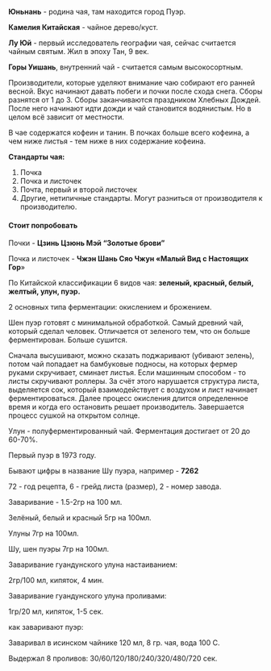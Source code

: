 **Юньнань** - родина чая, там находится город Пуэр.

**Камелия Китайская** - чайное дерево/куст.

**Лу Юй** - первый исследователь географии чая, сейчас считается чайным святым. Жил в эпоху Тан, 9 век.

**Горы Уишань**, внутренний чай - считается самым высокосортным.

Производители, которые уделяют внимание чаю собирают его ранней весной. Вкус начинают давать побеги и почки после схода снега. Сборы разнятся от 1 до 3. Сборы заканчиваются праздником Хлебных Дождей. После него начинают идти дожди и чай становится водянистым. Но в целом всё зависит от местности.

В чае содержатся кофеин и танин. В почках больше всего кофеина, а чем ниже листья - тем ниже в них содержание кофеина.

**Стандарты чая:**

1) Почка
2) Почка и листочек
3) Почта, первый и второй листочек
4) Другие, нетипичные стандарты. Могут разниться от производителя к производителю.

  

#### **Стоит попробовать**

Почки - **Цзинь Цзюнь Мэй “Золотые брови”**

Почка и листочек - **Чжэн Шань Сяо Чжун «Малый Вид с Настоящих Гор**»

  

По Китайской классификации 6 видов чая: **зеленый, красный, белый, желтый, улун, пуэр.**

2 основных типа ферментации: окислением и брожением.

  

Шен пуэр готовят с минимальной обработкой. Самый древний чай, который сделал человек. Отличается от зеленого тем, что он больше ферментирован. Больше сушится.

Сначала высушивают, можно сказать поджаривают (убивают зелень), потом чай попадает на бамбуковые подносы, на которых фермер руками скручивает, сминает листья. Если машинным способом - то листы скручивают роллеры. За счёт этого нарушается структура листа, выделяется сок, который взаимодействует с воздухом и лист начинает ферментироваться. Далее процесс окисления длится определенное время и когда его остановить решает производитель. Завершается процесс сушкой на открытом солнце.

Улун - полуферментированный чай. Ферментация достигает от 20 до 60-70%.

Первый пуэр в 1973 году.

Бывают цифры в название Шу пуэра, например - **7262**

72 - год рецепта, 6 - грейд листа (размер), 2 - номер завода.

  

Заваривание - 1.5-2гр на 100 мл.

  

Зелёный, белый и красный 5гр на 100мл.

Улуны 7гр на 100мл.

Шу, шен пуэры 7гр на 100мл.

  

  

Заваривание гуандунского улуна настаиванием:

2гр/100 мл, кипяток, 4 мин.

Заваривание гуандунского улуна проливами:

1гр/20 мл, кипяток, 1-5 сек.

  

как заваривают пуэр:

Заваривал в исинском чайнике 120 мл, 8 гр. чая, вода 100 С.

Выдержал 8 проливов: 30/60/120/180/240/320/480/720 сек.